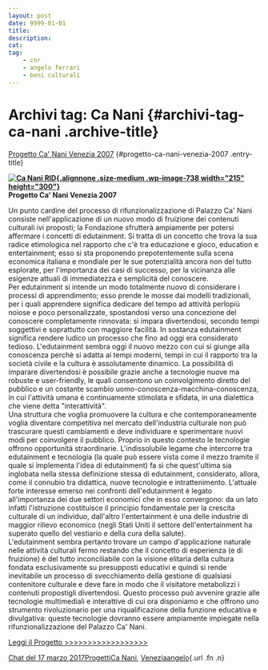 ```yaml
---
layout: post
date: 9999-01-01
title:
description:
cat:
tag:
    - cnr
    - angelo ferrari
    - beni culturali
---
```

Archivi tag: Ca Nani {#archivi-tag-ca-nani .archive-title}
====================

[Progetto Ca' Nani Venezia 2007](index7458.html?p=734) {#progetto-ca-nani-venezia-2007 .entry-title}


**[![Ca Nani RID](wp-content/uploads/2017/03/Ca-Nani-RID-215x300.jpg){.alignnone .size-medium .wp-image-738 width="215" height="300"}](wp-content/uploads/2017/03/Ca-Nani-RID.jpg)**\
**Progetto Ca' Nani Venezia 2007**

Un punto cardine del processo di rifunzionalizzazione di Palazzo Ca' Nani consiste nell'applicazione di un nuovo modo di fruizione dei contenuti culturali ivi proposti; la Fondazione sfrutterà ampiamente per potersi affermare i concetti di edutainment. Si tratta di un concetto che trova la sua radice etimologica nel rapporto che c'è tra educazione e gioco, education e entertainment; esso si sta proponendo prepotentemente sulla scena economica italiana e mondiale per le sue potenzialità ancora non del tutto esplorate, per l'importanza dei casi di successo, per la vicinanza alle esigenze attuali di immediatezza e semplicità del conoscere.\
Per edutainment si intende un modo totalmente nuovo di considerare i processi di apprendimento; esso prende le mosse dai modelli tradizionali, per i quali apprendere significa dedicare del tempo ad attività perlopiù noiose e poco personalizzate, spostandosi verso una concezione del conoscere completamente rinnovata: si impara divertendosi, secondo tempi soggettivi e soprattutto con maggiore facilità. In sostanza edutainment significa rendere ludico un processo che fino ad oggi era considerato tedioso. L'edutainment sembra oggi il nuovo mezzo con cui si giunge alla conoscenza perchè si adatta ai tempi moderni, tempi in cui il rapporto tra la società civile e la cultura è assolutamente dinamico. La possibilità di imparare divertendosi è possibile grazie anche a tecnologie nuove ma robuste e user-friendly, le quali consentono un coinvolgimento diretto del pubblico e un costante scambio uomo-conoscenza-macchina-conoscenza, in cui l'attività umana è continuamente stimolata e sfidata, in una dialettica che viene detta "interattività".\
Una struttura che voglia promuovere la cultura e che contemporaneamente voglia diventare competitiva nel mercato dell'industria culturale non può trascurare questi cambiamenti e deve individuare e sperimentare nuovi modi per coinvolgere il pubblico. Proprio in questo contesto le tecnologie offrono opportunità straordinarie. L'indissolubile legame che intercorre tra edutainment e tecnologia (la quale può essere vista come il mezzo tramite il quale si implementa l'idea di edutainment) fa sì che quest'ultima sia inglobata nella stessa definizione stessa di edutainment, considerato, allora, come il connubio tra didattica, nuove tecnologie e intrattenimento. L'attuale forte interesse emerso nei confronti dell'edutainment è legato all'importanza dei due settori economici che in esso convergono: da un lato infatti l'istruzione costituisce il principio fondamentale per la crescita culturale di un individuo, dall'altro l'entertainment è una delle industrie di maggior rilievo economico (negli Stati Uniti il settore dell'entertainment ha superato quello del vestiario e della cura della salute). \
L'edutainment sembra pertanto trovare un campo d'applicazione naturale nelle attività culturali fermo restando che il concetto di esperienza (e di fruizione) è del tutto inconciliabile con la visione elitaria della cultura fondata esclusivamente su presupposti educativi e quindi si rende inevitabile un processo di svecchiamento della gestione di qualsiasi contenitore culturale e deve fare in modo che il visitatore metabolizzi i contenuti propostigli divertendosi. Questo processo può avvenire grazie alle tecnologie multimediali e interattive di cui ora disponiamo e che offrono uno strumento rivoluzionario per una riqualificazione della funzione educativa e divulgativa: queste tecnologie dovranno essere ampiamente impiegate nella rifunzionalizzazione del Palazzo Ca' Nani.

[Leggi il Progetto \>\>\>\>\>\>\>\>\>\>\>\>\>\>\>\>\>\>](wp-content/uploads/2017/03/Nani-Venezia-2007w.pdf)

[Chat del 17 marzo 2017](index7458.html?p=734 "Permalink a Progetto Ca’ Nani Venezia 2007")[Progetti](index0b40.html?cat=9)[Ca Nani](indexbfa4.html?tag=ca-nani), [Venezia](index05f5.html?tag=venezia)[angelo](indexcd64.html?author=1 "Vedi tutti gli articoli di angelo"){.url .fn .n}

